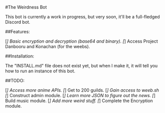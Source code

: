 #The Weirdness Bot

This bot is currently a work in progress, but very soon, it'll be a full-fledged Discord bot.

##Features:

[*] Basic encryption and decryption (base64 and binary).
[*] Access Project Danbooru and Konachan (for the weebs).

##Installation:

The "INSTALL.md" file does not exist yet, but when I make it, it will tell you how to run an instance of this bot.

##TODO:

[*] Access more anime APIs.
[*] Get to 200 guilds.
[*] Gain access to weeb.sh
[*] Construct admin module.
[*] Learn more JSON to figure out the news.
[*] Build music module.
[*] Add more weird stuff.
[*] Complete the Encryption module.

